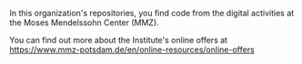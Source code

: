 In this organization's repositories, you find code from the digital activities at the Moses Mendelssohn Center (MMZ).

You can find out more about the Institute's online offers at https://www.mmz-potsdam.de/en/online-resources/online-offers
